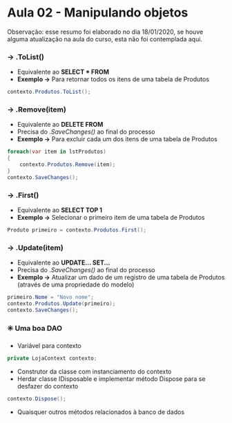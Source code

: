 # Aula 02 - Manipulando objetos

Observação: esse resumo foi elaborado no dia 18/01/2020, se houve alguma atualização na aula do curso, esta não foi contemplada aqui.

### → .ToList()
* Equivalente ao **SELECT * FROM**
* **Exemplo →** Para retornar todos os itens de uma tabela de Produtos

```csharp
contexto.Produtos.ToList();
```

### → .Remove(item)
* Equivalente ao **DELETE FROM**
* Precisa do *.SaveChanges()* ao final do processo
* **Exemplo →** Para excluir cada um dos itens de uma tabela de Produtos

```csharp
foreach(var item in lstProdutos)
{
    contexto.Produtos.Remove(item);
}
contexto.SaveChanges();
```

### → .First()
* Equivalente ao **SELECT TOP 1**
* **Exemplo →** Selecionar o primeiro item de uma tabela de Produtos

```csharp
Produto primeiro = contexto.Produtos.First();
```

### → .Update(item)
* Equivalente ao **UPDATE... SET...**
* Precisa do *.SaveChanges()* ao final do processo
* **Exemplo →** Atualizar um dado de um registro de uma tabela de Produtos (através de uma propriedade do modelo)

```csharp
primeiro.Nome = "Novo nome";
contexto.Produtos.Update(primeiro);
contexto.SaveChanges();
```

### :eight_spoked_asterisk: Uma boa DAO
* Variável para contexto
```csharp
private LojaContext contexto;
```
* Construtor da classe com instanciamento do contexto
* Herdar classe IDisposable e implementar método Dispose para se desfazer do contexto
```csharp
contexto.Dispose();
```
* Quaisquer outros métodos relacionados à banco de dados